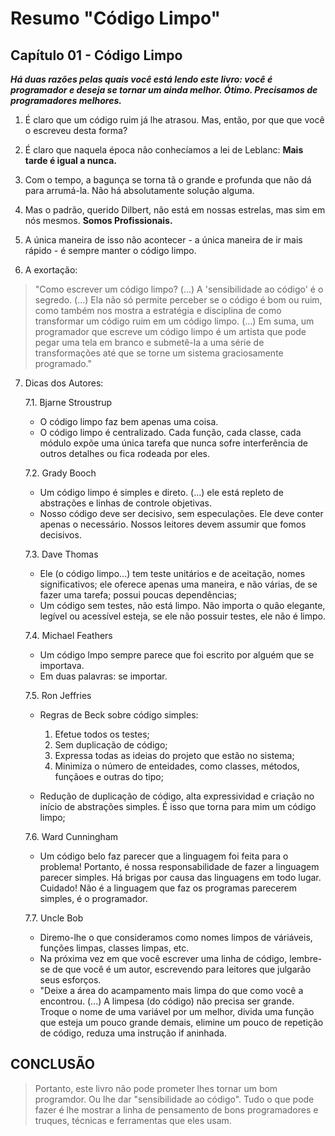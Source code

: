 # Resumo "Código Limpo"

## Capítulo 01 - Código Limpo

***Há duas razões pelas quais você está lendo este livro: você é programador e deseja se tornar um ainda melhor. Ótimo. Precisamos de programadores melhores.***

1. É claro que um código ruim já lhe atrasou. Mas, então, por que que você o escreveu desta forma?

2. É claro que naquela época não conhecíamos a lei de Leblanc: **Mais tarde é igual a nunca.**

3. Com o tempo, a bagunça se torna tã o grande e profunda que não dá para arrumá-la. Não há absolutamente solução alguma.

4. Mas o padrão, querido Dilbert, não está em nossas estrelas, mas sim em nós mesmos. **Somos Profissionais.**

5. A única maneira de isso não acontecer - a única maneira de ir mais rápido - é sempre manter o código limpo.

6. A exortação:
 >"Como escrever um código limpo? (...) A 'sensibilidade ao código' é o segredo. (...) 
 >Ela não só permite perceber se o código é bom ou ruim, como também nos mostra a estratégia
 >e disciplina de como transformar um código ruim em um código limpo. (...) Em suma, um
 >programador que escreve um código limpo é um artista que pode pegar uma tela em branco e
 >submetê-la a uma série de transformações até que se torne um sistema graciosamente
 >programado."

7. Dicas dos Autores:
    
    7.1. Bjarne Stroustrup
    - O código limpo faz bem apenas uma coisa.
    - O código limpo é centralizado. Cada função, cada classe, cada módulo expõe uma única tarefa que nunca sofre interferência de outros detalhes ou fica rodeada por eles.
    
    7.2. Grady Booch
    - Um código limpo é simples e direto. (...) ele está repleto de abstrações e linhas de controle objetivas.
    - Nosso código deve ser decisivo, sem especulações. Ele deve conter apenas o necessário. Nossos leitores devem assumir que fomos decisivos.

    7.3. Dave Thomas
    - Ele (o código limpo...) tem teste unitários e de aceitação, nomes significativos; ele oferece apenas uma maneira, e não várias, de se fazer uma tarefa; possui poucas dependências;
    - Um código sem testes, não está limpo. Não importa o quão elegante, legível ou acessível esteja, se ele não possuir testes, ele não é limpo.

    7.4. Michael Feathers
    - Um código lmpo sempre parece que foi escrito por alguém que se importava.
    - Em duas palavras: se importar.

    7.5. Ron Jeffries
    - Regras de Beck sobre código simples:
        1. Efetue todos os testes;
        2. Sem duplicação de código;
        3. Expressa todas as ideias do projeto que estão no sistema;
        4. Minimiza o número de enteidades, como classes, métodos, funçãoes e outras do tipo;

    - Redução de duplicação de código, alta expressividad e criação no início de abstrações simples. É isso que torna para mim um código limpo;

    7.6. Ward Cunningham
    - Um código belo faz parecer que a linguagem foi feita para o problema! Portanto, é nossa responsabilidade de fazer a linguagem parecer simples. Há brigas por causa das linguagens em todo lugar. Cuidado! Não é a linguagem que faz os programas parecerem simples, é o programador.

    7.7. Uncle Bob
    - Diremo-lhe o que consideramos como nomes limpos de váriáveis, funções limpas, classes limpas, etc.
    - Na próxima vez em que você escrever uma linha de código, lembre-se de que você é um autor, escrevendo para leitores que julgarão  seus esforços.
    - "Deixe a área do acampamento mais limpa do que como você a encontrou. (...) A limpesa (do código) não precisa ser grande. Troque o nome de uma variável por um melhor,  divida uma função que esteja um pouco grande demais, elimine um pouco de repetição de código, reduza uma instrução if aninhada.

## CONCLUSÃO

>Portanto, este livro não pode prometer lhes tornar um bom programdor. Ou lhe dar 
>"sensibilidade ao código". Tudo o que pode fazer é lhe mostrar a linha de pensamento de 
>bons programadores e truques, técnicas e ferramentas que eles usam.